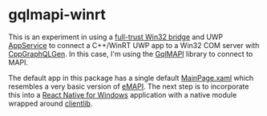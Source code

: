 # gqlmapi-winrt

This is an experiment in using a [full-trust Win32 bridge](https://docs.microsoft.com/en-us/uwp/api/Windows.ApplicationModel.FullTrustProcessLauncher?view=winrt-19041)
and UWP [AppService](https://docs.microsoft.com/en-us/uwp/api/windows.applicationmodel.appservice?view=winrt-19041) to connect a C++/WinRT UWP app to a Win32 COM server
with [CppGraphQLGen](https://github.com/microsoft/cppgraphqlgen). In this case, I'm using the [GqlMAPI](https://github.com/microsoft/gqlmapi) library to connect to
MAPI.

The default app in this package has a single default [MainPage.xaml](./appservice/MainPage.xaml) which resembles a very basic version of
[eMAPI](https://github.com/microsoft/eMAPI). The next step is to incorporate this into a [React Native for Windows](https://github.com/Microsoft/react-native-windows)
application with a native module wrapped around [clientlib](./clientlib/).
